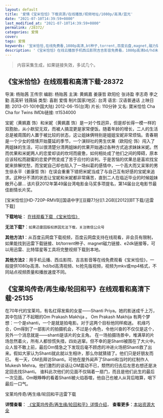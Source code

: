 ```yaml
---
layout: default
title: '爱情《宝米恰恰》下载资源/在线播放/视频地址/1080p/高清/蓝光'
date: "2021-07-10T14:39:59+0800"
last_modified_at: "2021-07-10T14:39:59+0800"
permalink: /28372/
categories: 爱情
cover:
tags: 爱情
keywords: '宝米恰恰,在线免费看,1080p高清,bt种子,torrent,百度云盘,magnet,磁力链,迅雷下载资源'
description: '《宝米恰恰》在线云播放手机西瓜影院吉吉影音免费看，1080p高清bd/hd未删减完整版和tc抢先枪版，mkv/mp4格式，附带bt/torrent种子、magnet/磁力链、百度云盘、网盘资源迅雷下载链接'
---
```


>内容采集生成，如果链接失效，多试几个。


## 《宝米恰恰》在线观看和高清下载-28372

导演: 杨贻茜 王传宗 编剧: 杨贻茜 主演: 黄姵嘉 姜康哲 欧阳伦 张诗盈 李志奇 李之勤 高英轩 钱薇娟 类型: 喜剧 爱情 制片国家/地区: 台湾 语言: 汉语普通话 上映日期: 2013-01-10(中国大陆) 2012-06-15(台湾) 片长: 110分钟 又名: 寶米恰恰 Cha Cha for Twins IMDb链接: tt1534000

宝妮（黄姵嘉 饰）和米妮（黄姵嘉 饰）是一对个性迥异，但是却长得一模一样的双胞胎，从小默契无双，而被人搞混更是家常便饭。随着年龄的增长，二人的生活总是被周围的人置于被比较的状态，这让姐妹俩特别是姐姐宝妮非常烦恼。青春期是一个少女的情愫开始蔓延的季节，一个演辩社的男生优果（欧阳伦 饰）闯入了两姐妹的生活，可以很清楚分清两姐妹的优果开始通过各种方式追求妹妹米妮。然而优果和米妮两人的恋爱却谈的坎坷而疲惫，如何相处成了他们之间的障碍，原本应该轻松而甜蜜的恋爱俨然变成了苦于应付的谈判。于是苦恼的优果总是喜欢找宝妮来排解忧愁，而宝妮自己却也陷入了一场纠葛的感情中，一个高大而又呆笨的男生徐永平（姜康哲 饰）在误会重重下错把米妮当成了与自己互有好感的宝妮来追求。这种分不清的状态让宝妮和米妮都非常痛苦，直到二人在临近毕业的时候姐妹敞开心扉… 该片获2012年第49届台湾电影金马奖多项提名，第14届台北电影节最佳剧情长片奖。


[宝米恰恰][HD-720P-RMVB][国语中字][豆瓣7.1分][1.2GB][2012][BT下载/迅雷下载]

**下载地址**： [在线观看下载 《宝米恰恰》](https://www.btdx8.com/torrent/cha_cha_for_twins_2012.html) 


**无法下载?**：`如果迅雷因版权原因无法下载，关注微信公众号 `

**其他方法1**：从百度云网盘下载视频，百度云网盘支持在线观看，非会员有限制，如果能找到迅雷下载链接、bt/torrent种子、magnet磁力链接、e2dk链接等，可以用迅雷、比特彗星等工具将完整视频下载到本地。

**其他方法2**：用手机云播、西瓜影院、吉吉影音等在线免费观看《宝米恰恰》，一般提供1080p高清、hd/bd高清视频、tc抢先版视频，视频为mkv或mp4格式，不同站点视频质量和播放速度不同。


## 《宝莱坞传奇/再生缘/轮回和平》在线观看和高清下载-25135

在70年代的宝莱坞，有名红得发紫的女星——Shanti Priya。她的影迷成千上万，其中包括了不起眼的Om Prakash Makhija 。 Om Prakash Makhija 有两个梦想：一个是shanti，一个是就是拍电影。对于这两个目标他同样痴迷。 机缘巧合，Om得到了一部影片的拍摄机会，不过是小角色，令他兴奋的不仅仅是这个，另外一个消息就是&mdash;—shanti是该片的女主角。 在一场拍摄场景中，堆满草的片场忽然着火，所有人都惊慌失措，四处逃窜。但不幸的是Shanti被围在了大火中。众人皆不敢上前，最后Om情急之下发现后毫不顾虑的冲进火场把Shanti救了出来。假如大家认为Shanti就此就以生相许，那么你就猜错了。他们只是好朋友而已。 有一天，OM去拜访Shanti。可他在屋外闻声了Shanti和当时的红制作人Mukesh Mehra。他们激烈的谈话让OM震动不已，颓然的归去后左思右想还是决定回去找Shanti。 谁料此次他们的见面不仅隔着一扇门，而且是他们此生的最后一次见面。Om眼睁睁的看着Shanti被火焰吞噬，他自己也被人从背后暗算，咽下最后一口气。


宝莱坞传奇/再生缘/轮回和平迅雷下载

**详情查看**： [《宝莱坞传奇/再生缘/轮回和平》详情介绍](/movie/25135/)， **查看更多**：[本站资源大全](/movie/t/all/)

